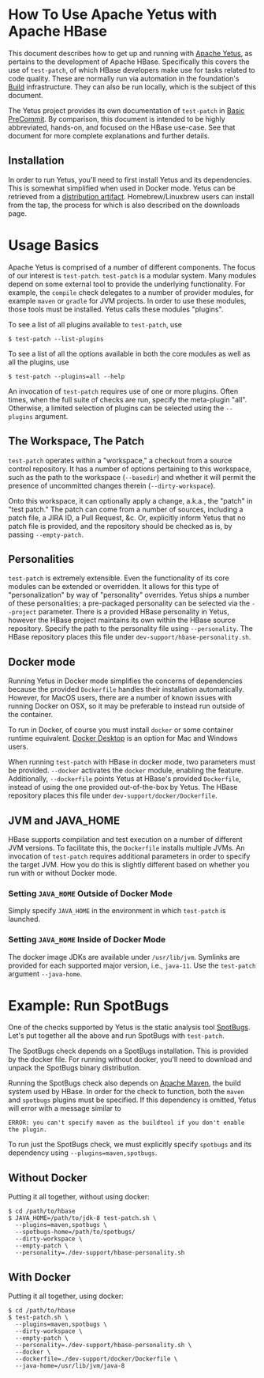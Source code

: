 <!---
Licensed to the Apache Software Foundation (ASF) under one
or more contributor license agreements.  See the NOTICE file
distributed with this work for additional information
regarding copyright ownership.  The ASF licenses this file
to you under the Apache License, Version 2.0 (the
"License"); you may not use this file except in compliance
with the License.  You may obtain a copy of the License at

  http://www.apache.org/licenses/LICENSE-2.0

Unless required by applicable law or agreed to in writing,
software distributed under the License is distributed on an
"AS IS" BASIS, WITHOUT WARRANTIES OR CONDITIONS OF ANY
KIND, either express or implied.  See the License for the
specific language governing permissions and limitations
under the License.
-->

# How To Use Apache Yetus with Apache HBase

This document describes how to get up and running with [Apache Yetus][yetus],
as pertains to the development of Apache HBase. Specifically this covers the use
of `test-patch`, of which HBase developers make use for tasks related to code
quality. These are normally run via automation in the foundation's
[Build][builds] infrastructure. They can also be run locally, which is the
subject of this document.

The Yetus project provides its own documentation of `test-patch` in
[Basic PreCommit][yetus-basic-precommit]. By comparison, this document is
intended to be highly abbreviated, hands-on, and focused on the HBase use-case.
See that document for more complete explanations and further details.

## Installation

In order to run Yetus, you'll need to first install Yetus and its dependencies.
This is somewhat simplified when used in Docker mode. Yetus can be retrieved
from a [distribution artifact][yetus-downloads]. Homebrew/Linuxbrew users can
install from the tap, the process for which is also described on the downloads
page.

# Usage Basics

Apache Yetus is comprised of a number of different components. The focus of our
interest is `test-patch`. `test-patch` is a modular system. Many modules depend
on some external tool to provide the underlying functionality. For example, the
`compile` check delegates to a number of provider modules, for example `maven`
or `gradle` for JVM projects. In order to use these modules, those tools must
be installed. Yetus calls these modules "plugins".

To see a list of all plugins available to `test-patch`, use

```shell script
$ test-patch --list-plugins
```

To see a list of all the options available in both the core modules as well as
all the plugins, use

```shell script
$ test-patch --plugins=all --help
```

An invocation of `test-patch` requires use of one or more plugins. Often times,
when the full suite of checks are run, specify the meta-plugin "all". Otherwise,
a limited selection of plugins can be selected using the `--plugins` argument.

## The Workspace, The Patch

`test-patch` operates within a "workspace," a checkout from a source control
repository. It has a number of options pertaining to this workspace, such as
the path to the workspace (`--basedir`) and whether it will permit the presence
of uncommitted changes therein (`--dirty-workspace`).

Onto this workspace, it can optionally apply a change, a.k.a., the "patch" in
"test patch." The patch can come from a number of sources, including a patch
file, a JIRA ID, a Pull Request, &c. Or, explicitly inform Yetus that no patch
file is provided, and the repository should be checked as is, by passing
`--empty-patch`.

## Personalities

`test-patch` is extremely extensible. Even the functionality of its core
modules can be extended or overridden. It allows for this type of
"personalization" by way of "personality" overrides. Yetus ships a number of
these personalities; a pre-packaged personality can be selected via the
`--project` parameter. There is a provided HBase personality in Yetus, however
the HBase project maintains its own within the HBase source repository. Specify
the path to the personality file using `--personality`. The HBase repository
places this file under `dev-support/hbase-personality.sh`. 

## Docker mode

Running Yetus in Docker mode simplifies the concerns of dependencies because
the provided `Dockerfile` handles their installation automatically. However,
for MacOS users, there are a number of known issues with running Docker on OSX,
so it may be preferable to instead run outside of the container.

To run in Docker, of course you must install `docker` or some container runtime
equivalent. [Docker Desktop][docker-desktop] is an option for Mac and Windows
users.

When running `test-patch` with HBase in docker mode, two parameters must be
provided. `--docker` activates the `docker` module, enabling the feature.
Additionally, `--dockerfile` points Yetus at HBase's provided `Dockerfile`,
instead of using the one provided out-of-the-box by Yetus. The HBase repository
places this file under `dev-support/docker/Dockerfile`.

## JVM and JAVA_HOME

HBase supports compilation and test execution on a number of different JVM
versions. To facilitate this, the `Dockerfile` installs multiple JVMs. An
invocation of `test-patch` requires additional parameters in order to specify
the target JVM. How you do this is slightly different based on whether you run
with or without Docker mode.

### Setting `JAVA_HOME` Outside of Docker Mode

Simply specify `JAVA_HOME` in the environment in which `test-patch` is launched.

### Setting `JAVA_HOME` Inside of Docker Mode

The docker image JDKs are available under `/usr/lib/jvm`. Symlinks are provided
for each supported major version, i.e., `java-11`. Use the `test-patch` argument
`--java-home`.

# Example: Run SpotBugs

One of the checks supported by Yetus is the static analysis tool
[SpotBugs][spotbugs]. Let's put together all the above and run SpotBugs with
`test-patch`.

The SpotBugs check depends on a SpotBugs installation. This is provided by the
docker file. For running without docker, you'll need to download and unpack the
SpotBugs binary distribution.

Running the SpotBugs check also depends on [Apache Maven][maven], the build
system used by HBase. In order for the check to function, both the `maven`
and `spotbugs` plugins must be specified. If this dependency is omitted, Yetus
will error with a message similar to

```
ERROR: you can't specify maven as the buildtool if you don't enable the plugin.
```

To run just the SpotBugs check, we must explicitly specify `spotbugs` and its
dependency using `--plugins=maven,spotbugs`.

## Without Docker

Putting it all together, without using docker:

```shell script
$ cd /path/to/hbase
$ JAVA_HOME=/path/to/jdk-8 test-patch.sh \
  --plugins=maven,spotbugs \
  --spotbugs-home=/path/to/spotbugs/
  --dirty-workspace \
  --empty-patch \
  --personality=./dev-support/hbase-personality.sh
```

## With Docker

Putting it all together, using docker:

```shell script
$ cd /path/to/hbase
$ test-patch.sh \
  --plugins=maven,spotbugs \
  --dirty-workspace \
  --empty-patch \
  --personality=./dev-support/hbase-personality.sh \
  --docker \
  --dockerfile=./dev-support/docker/Dockerfile \
  --java-home=/usr/lib/jvm/java-8
```

[builds]: https://builds.apache.org
[docker-desktop]: https://www.docker.com/products/docker-desktop
[maven]: https://maven.apache.org
[spotbugs]: https://spotbugs.github.io
[yetus]: https://yetus.apache.org
[yetus-basic-precommit]: https://yetus.apache.org/documentation/0.11.1/precommit-basic/
[yetus-downloads]: https://yetus.apache.org/downloads/
